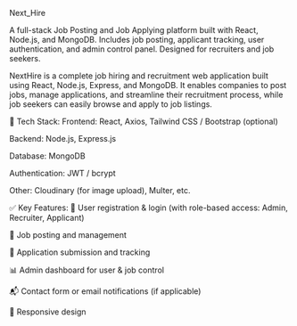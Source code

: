 
Next_Hire


A full-stack Job Posting and Job Applying platform built with React, Node.js, and MongoDB. Includes job posting, applicant tracking, user authentication, and admin control panel. Designed for recruiters and job seekers.

NextHire is a complete job hiring and recruitment web application built using React, Node.js, Express, and MongoDB. It enables companies to post jobs, manage applications, and streamline their recruitment process, while job seekers can easily browse and apply to job listings.

🔧 Tech Stack: Frontend: React, Axios, Tailwind CSS / Bootstrap (optional)

Backend: Node.js, Express.js

Database: MongoDB

Authentication: JWT / bcrypt

Other: Cloudinary (for image upload), Multer, etc.

✅ Key Features: 🔐 User registration & login (with role-based access: Admin, Recruiter, Applicant)

📄 Job posting and management

🧾 Application submission and tracking

📊 Admin dashboard for user & job control

📬 Contact form or email notifications (if applicable)

📱 Responsive design



